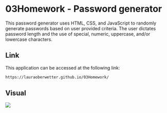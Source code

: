 # 03Homework - Password generator

This password generator uses HTML, CSS, and JavaScript to randomly generate passwords based on user provided criteria. The user dictates password length and the use of special, numeric, uppercase, and/or lowercase characters.

## Link

This application can be accessed at the following link:

```bash
https://lauraoberwetter.github.io/03Homework/
```

## Visual

<img src="/Users/lauraoberwetter/Desktop/Screen Shot 2021-02-21 at 6.02.27 PM.png">
